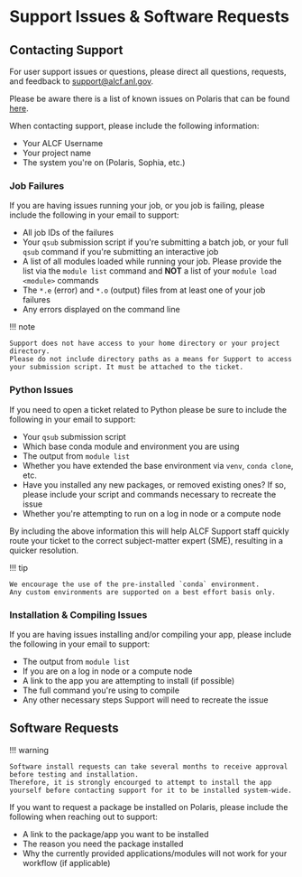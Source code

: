 # Support Issues & Software Requests

## Contacting Support

For user support issues or questions, please direct all questions, requests, and feedback to [support@alcf.anl.gov](mailto:support@alcf.anl.gov).

Please be aware there is a list of known issues on Polaris that can be found [here](./known-issues.md).

When contacting support, please include the following information:
- Your ALCF Username
- Your project name 
- The system you're on (Polaris, Sophia, etc.)

### Job Failures

If you are having issues running your job, or you job is failing, please include the following in your email to support:
- All job IDs of the failures
- Your `qsub` submission script if you're submitting a batch job, or your full `qsub` command if you're submitting an interactive job
- A list of all modules loaded while running your job. Please provide the list via the `module list` command and **NOT** a list of your `module load <module>` commands
- The `*.e` (error) and `*.o` (output) files from at least one of your job failures
- Any errors displayed on the command line

!!!  note

    Support does not have access to your home directory or your project directory. 
    Please do not include directory paths as a means for Support to access your submission script. It must be attached to the ticket.

### Python Issues

If you need to open a ticket related to Python please be sure to include the following in your email to support:
- Your `qsub` submission script
- Which base conda module and environment you are using
- The output from `module list`
- Whether you have extended the base environment via `venv`, `conda clone`, etc.
- Have you installed any new packages, or removed existing ones? If so, please include your script and commands necessary to recreate the issue
- Whether you're attempting to run on a log in node or a compute node

By including the above information this will help ALCF Support staff quickly route your ticket to the correct subject-matter expert (SME), resulting in a quicker resolution.

!!! tip

    We encourage the use of the pre-installed `conda` environment. 
    Any custom environments are supported on a best effort basis only.

### Installation & Compiling Issues

If you are having issues installing and/or compiling your app, please include the following in your email to support:
- The output from `module list`
- If you are on a log in node or a compute node
- A link to the app you are attempting to install (if possible)
- The full command you're using to compile
- Any other necessary steps Support will need to recreate the issue


## Software Requests

!!! warning

    Software install requests can take several months to receive approval before testing and installation. 
    Therefore, it is strongly encourged to attempt to install the app yourself before contacting support for it to be installed system-wide.

If you want to request a package be installed on Polaris, please include the following when reaching out to support:
- A link to the package/app you want to be installed
- The reason you need the package installed
- Why the currently provided applications/modules will not work for your workflow (if applicable)
